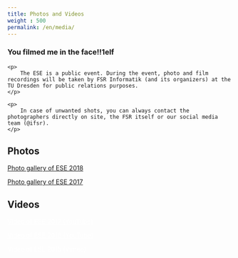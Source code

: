 ```yaml
---
title: Photos and Videos
weight : 500
permalink: /en/media/
---
```

<div class="notice important">
    <h3>You filmed me in the face!!1elf</h3>
    
    <p>
        The ESE is a public event. During the event, photo and film recordings will be taken by FSR Informatik (and its organizers) at the TU Dresden for public relations purposes.
    </p>
    
    <p>
        In case of unwanted shots, you can always contact the photographers directly on site, the FSR itself or our social media team (@ifsr).
    </p>
</div>

## Photos

<div class="inline-list">
<a href="https://users.ifsr.de/~vogel/2018/" class="btn">Photo gallery of ESE 2018</a>

<a href="https://users.ifsr.de/~vogel/2017/" class="btn">Photo gallery of ESE 2017</a>
</div>

## Videos

<!--
Video of ESE 2016:
<div class="flex-video widescreen youtube">
<iframe width="854" height="480" src="https://www.youtube.com/embed/JKs45ZJLNz0" frameborder="0" allowfullscreen></iframe>
</div>
-->

<div class="inline-list">
<a href="https://www.youtube.com/watch?v=NlvmPjaTV8A" class="button radius large" style="color:#ffffff">Video of ESE 2017 (YouTube)</a>

<a href="https://www.youtube.com/watch?v=JKs45ZJLNz0" class="button radius large" style="color:#ffffff">Video of ESE 2016 (YouTube)</a>

<a href="https://vimeo.com/141549237" class="button radius large" style="color:#ffffff">Video of ESE 2015 (Vimeo)</a>
</div>
<!--
Video of ESE 2015:
<div class="flex-video widescreen vimeo">
  <iframe src="https://player.vimeo.com/video/141549237" width="640" height="360" frameborder="0" webkitallowfullscreen mozallowfullscreen allowfullscreen></iframe>
</div>
-->
